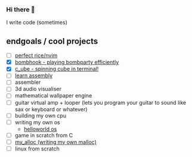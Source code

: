 ### Hi there 👋
I write code (sometimes)

## endgoals / cool projects
- [ ] [perfect rice/nvim](https://github.com/suwuako/configs)
- [x] [bombhook - playing bombparty efficiently](https://github.com/suwuako/bombhook)
- [x] [c_ube - spinning cube in terminal!](https://github.com/suwuako/c_ube)
- [ ] [learn assembly](https://github.com/suwuako/learn-everything)
- [ ] assembler
- [ ] 3d audio visualiser
- [ ] mathematical wallpaper engine
- [ ] guitar virtual amp + looper (lets you program your guitar to sound like sax or keyboard or whatever) 
- [ ] building my own cpu
- [ ] writing my own os
  - [helloworld os](https://github.com/suwuako/helloworld.os)
- [ ] game in scratch from C
- [ ] [my_alloc (writing my own malloc)](https://github.com/suwuako/my_alloc)
- [ ] linux from scratch
